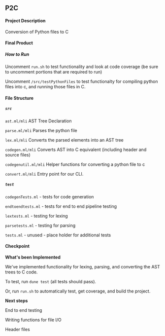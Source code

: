 ## P2C 

#### Project Description 
Conversion of Python files to C

#### Final Product 
##### How to Run

Uncomment `run.sh` to test functionality and look at code coverage (be sure to uncomment portions that are required to run)

Uncomment `/src/testPythonFiles` to test functionalty for compiling python files into c, and running those files in C. 

#### File Structure

##### `src`

`ast.ml/mli` AST Tree Declaration

`parse.ml/mli` Parses the python file

`lex.ml/mli` Converts the parsed elements into an AST tree

`codegen.ml/mli` Converts AST into C equivalent (including header and source files)

`codegenutil.ml/mli` Helper functions for converting a python file to c

`convert.ml/mli` Entry point for our CLI.

##### `test`

`codegenTests.ml` - tests for code generation

`endtoendtests.ml` - tests for end to end pipeline testing

`lextests.ml` - testing for lexing

`parsetests.ml` - testing for parsing 

`tests.ml` - unused - place holder for additional tests


#### Checkpoint 
**What's been Implemented** 

We've implemented functionality for lexing, parsing, and converting the AST trees to C code. 

To test, run `dune test` (all tests should pass).

Or, run `run.sh` to automatically test, get coverage, and build the project.

**Next steps** 

End to end testing 

Writing functions for file I/O

Header files
